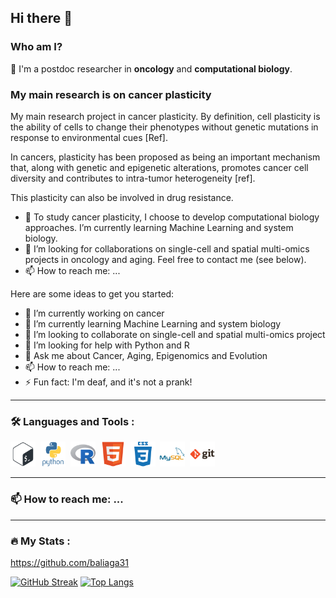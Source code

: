 ## Hi there 👋

### Who am I? 

🔭 I'm a postdoc researcher in **oncology** and **computational biology**.

### My main research is on cancer plasticity

My main research project in cancer plasticity. By definition, cell plasticity is the ability of cells to change their phenotypes without genetic mutations in response to environmental cues [Ref]. 

In cancers, plasticity has been proposed as being an important mechanism that, along with genetic and epigenetic alterations, promotes cancer cell diversity and contributes to intra-tumor heterogeneity [ref]. 

This plasticity can also be involved in drug resistance.

- 🌱 To study cancer plasticity, I choose to develop computational biology approaches. I’m currently learning Machine Learning and system biology.
- 👯 I’m looking for collaborations on single-cell and spatial multi-omics projects in oncology and aging. Feel free to contact me (see below).
- 📫 How to reach me: ...

Here are some ideas to get you started:

- 🔭 I’m currently working on cancer
- 🌱 I’m currently learning Machine Learning and system biology
- 👯 I’m looking to collaborate on single-cell and spatial multi-omics project
- 🤔 I’m looking for help with Python and R
- 💬 Ask me about Cancer, Aging, Epigenomics and Evolution
- 📫 How to reach me: ...
- ⚡ Fun fact: I'm deaf, and it's not a prank!

---

### :hammer_and_wrench: Languages and Tools :

<div>
  <img src="https://github.com/devicons/devicon/blob/master/icons/bash/bash-plain.svg" title="Bash" alt="Bash" width="40" height="40"/>&nbsp;
  <img src="https://github.com/devicons/devicon/blob/master/icons/python/python-original-wordmark.svg" title="Python" alt="Python" width="40" height="40"/>&nbsp;
  <img src="https://github.com/devicons/devicon/blob/master/icons/r/r-original.svg" title="R" alt="R" width="40" height="40"/>&nbsp;
  <img src="https://github.com/devicons/devicon/blob/master/icons/html5/html5-original.svg" title="HTML5" alt="HTML" width="40" height="40"/>&nbsp;
  <img src="https://github.com/devicons/devicon/blob/master/icons/css3/css3-plain-wordmark.svg"  title="CSS3" alt="CSS" width="40" height="40"/>&nbsp;
  <img src="https://github.com/devicons/devicon/blob/master/icons/mysql/mysql-original-wordmark.svg" title="MySQL"  alt="MySQL" width="40" height="40"/>&nbsp;
  <img src="https://github.com/devicons/devicon/blob/master/icons/git/git-original-wordmark.svg" title="Git" **alt="Git" width="40" height="40"/>
</div>

---

### 📫 How to reach me: ...

---

### :fire: My Stats :

https://github.com/baliaga31

[![GitHub Streak](http://github-readme-streak-stats.herokuapp.com?user=baliaga31&theme=dark&background=000000)](https://git.io/streak-stats)
[![Top Langs](https://github-readme-stats.vercel.app/api/top-langs/?username=https://github.com/baliaga31&layout=compact&theme=vision-friendly-dark)](https://github.com/anuraghazra/github-readme-stats)
